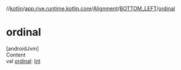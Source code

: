 //[kotlin](../../../../index.md)/[app.rive.runtime.kotlin.core](../../index.md)/[Alignment](../index.md)/[BOTTOM_LEFT](index.md)/[ordinal](ordinal.md)



# ordinal  
[androidJvm]  
Content  
val [ordinal](ordinal.md): [Int](https://kotlinlang.org/api/latest/jvm/stdlib/kotlin/-int/index.html)  




